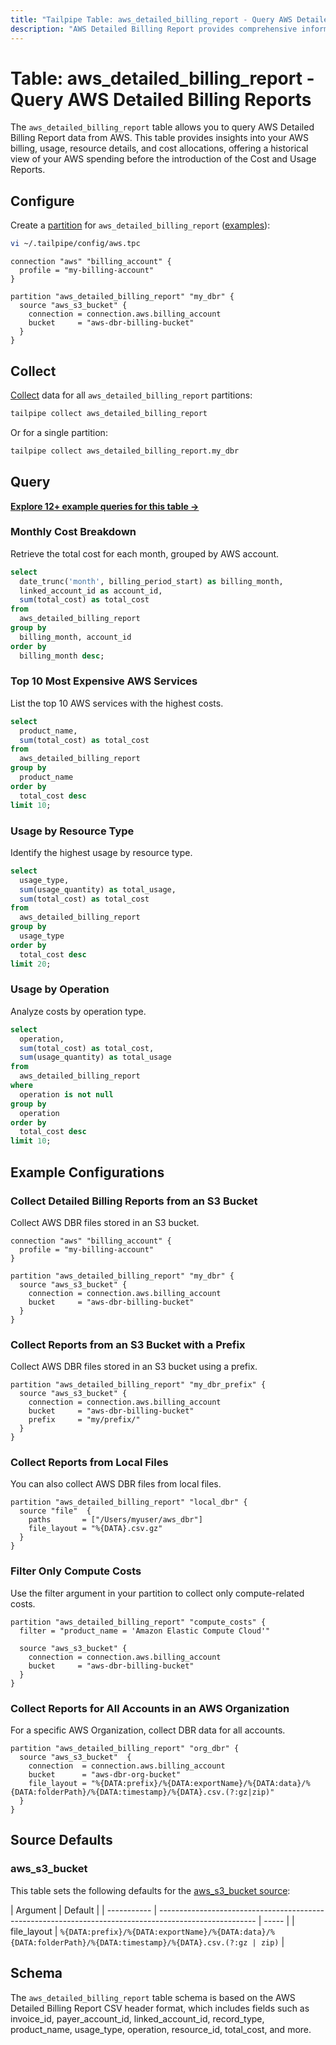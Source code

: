 ```yaml
---
title: "Tailpipe Table: aws_detailed_billing_report - Query AWS Detailed Billing Reports"
description: "AWS Detailed Billing Report provides comprehensive information on AWS costs, usage, and billing details for your AWS accounts."
---
```


# Table: aws_detailed_billing_report - Query AWS Detailed Billing Reports

The `aws_detailed_billing_report` table allows you to query AWS Detailed Billing Report data from AWS. This table provides insights into your AWS billing, usage, resource details, and cost allocations, offering a historical view of your AWS spending before the introduction of the Cost and Usage Reports.

## Configure

Create a [partition](https://tailpipe.io/docs/manage/partition) for `aws_detailed_billing_report` ([examples](https://hub.tailpipe.io/plugins/turbot/aws/tables/aws_detailed_billing_report#example-configurations)):

```sh
vi ~/.tailpipe/config/aws.tpc
```

```hcl
connection "aws" "billing_account" {
  profile = "my-billing-account"
}

partition "aws_detailed_billing_report" "my_dbr" {
  source "aws_s3_bucket" {
    connection = connection.aws.billing_account
    bucket     = "aws-dbr-billing-bucket"
  }
}
```

## Collect

[Collect](https://tailpipe.io/docs/manage/collection) data for all `aws_detailed_billing_report` partitions:

```sh
tailpipe collect aws_detailed_billing_report
```

Or for a single partition:

```sh
tailpipe collect aws_detailed_billing_report.my_dbr
```

## Query

**[Explore 12+ example queries for this table →](https://hub.tailpipe.io/plugins/turbot/aws/queries/aws_detailed_billing_report)**

### Monthly Cost Breakdown

Retrieve the total cost for each month, grouped by AWS account.

```sql
select
  date_trunc('month', billing_period_start) as billing_month,
  linked_account_id as account_id,
  sum(total_cost) as total_cost
from
  aws_detailed_billing_report
group by
  billing_month, account_id
order by
  billing_month desc;
```

### Top 10 Most Expensive AWS Services

List the top 10 AWS services with the highest costs.

```sql
select
  product_name,
  sum(total_cost) as total_cost
from
  aws_detailed_billing_report
group by
  product_name
order by
  total_cost desc
limit 10;
```

### Usage by Resource Type

Identify the highest usage by resource type.

```sql
select
  usage_type,
  sum(usage_quantity) as total_usage,
  sum(total_cost) as total_cost
from
  aws_detailed_billing_report
group by
  usage_type
order by
  total_cost desc
limit 20;
```

### Usage by Operation

Analyze costs by operation type.

```sql
select
  operation,
  sum(total_cost) as total_cost,
  sum(usage_quantity) as total_usage
from
  aws_detailed_billing_report
where
  operation is not null
group by
  operation
order by
  total_cost desc
limit 10;
```

## Example Configurations

### Collect Detailed Billing Reports from an S3 Bucket

Collect AWS DBR files stored in an S3 bucket.

```hcl
connection "aws" "billing_account" {
  profile = "my-billing-account"
}

partition "aws_detailed_billing_report" "my_dbr" {
  source "aws_s3_bucket" {
    connection = connection.aws.billing_account
    bucket     = "aws-dbr-billing-bucket"
  }
}
```

### Collect Reports from an S3 Bucket with a Prefix

Collect AWS DBR files stored in an S3 bucket using a prefix.

```hcl
partition "aws_detailed_billing_report" "my_dbr_prefix" {
  source "aws_s3_bucket" {
    connection = connection.aws.billing_account
    bucket     = "aws-dbr-billing-bucket"
    prefix     = "my/prefix/"
  }
}
```

### Collect Reports from Local Files

You can also collect AWS DBR files from local files.

```hcl
partition "aws_detailed_billing_report" "local_dbr" {
  source "file"  {
    paths       = ["/Users/myuser/aws_dbr"]
    file_layout = "%{DATA}.csv.gz"
  }
}
```

### Filter Only Compute Costs

Use the filter argument in your partition to collect only compute-related costs.

```hcl
partition "aws_detailed_billing_report" "compute_costs" {
  filter = "product_name = 'Amazon Elastic Compute Cloud'"

  source "aws_s3_bucket" {
    connection = connection.aws.billing_account
    bucket     = "aws-dbr-billing-bucket"
  }
}
```

### Collect Reports for All Accounts in an AWS Organization

For a specific AWS Organization, collect DBR data for all accounts.

```hcl
partition "aws_detailed_billing_report" "org_dbr" {
  source "aws_s3_bucket"  {
    connection  = connection.aws.billing_account
    bucket      = "aws-dbr-org-bucket"
    file_layout = "%{DATA:prefix}/%{DATA:exportName}/%{DATA:data}/%{DATA:folderPath}/%{DATA:timestamp}/%{DATA}.csv.(?:gz|zip)"
  }
}
```

## Source Defaults

### aws_s3_bucket

This table sets the following defaults for the [aws_s3_bucket source](https://hub.tailpipe.io/plugins/turbot/aws/sources/aws_s3_bucket#arguments):

| Argument    | Default                                                                                                |
| ----------- | ------------------------------------------------------------------------------------------------------ | ----- |
| file_layout | `%{DATA:prefix}/%{DATA:exportName}/%{DATA:data}/%{DATA:folderPath}/%{DATA:timestamp}/%{DATA}.csv.(?:gz | zip)` |

## Schema

The `aws_detailed_billing_report` table schema is based on the AWS Detailed Billing Report CSV header format, which includes fields such as invoice_id, payer_account_id, linked_account_id, record_type, product_name, usage_type, operation, resource_id, total_cost, and more.
